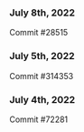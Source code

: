 ### July 8th, 2022

Commit #28515

### July 5th, 2022

Commit #314353


### July 4th, 2022

Commit #72281
